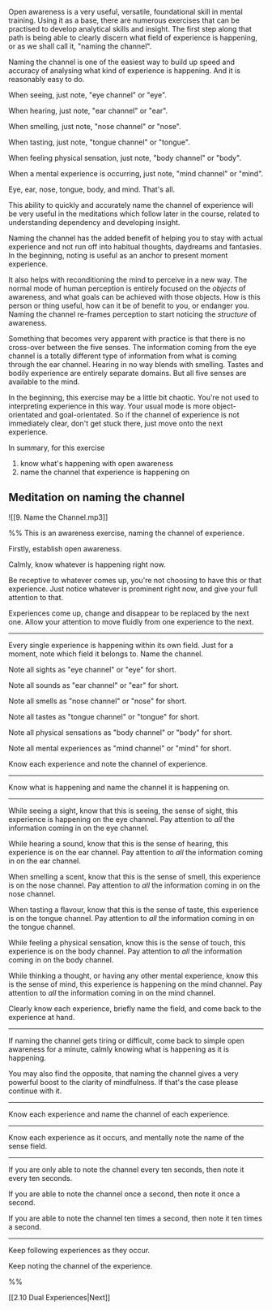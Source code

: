 Open awareness is a very useful, versatile, foundational skill in mental training. Using it as a base, there are numerous exercises that can be practised to develop analytical skills and insight. The first step along that path is being able to clearly discern what field of experience is happening, or as we shall call it, "naming the channel".

Naming the channel is one of the easiest way to build up speed and accuracy of analysing what kind of experience is happening. And it is reasonably easy to do. 

When seeing, just note, "eye channel" or "eye".

When hearing, just note, "ear channel" or "ear".

When smelling, just note, "nose channel" or "nose".

When tasting, just note, "tongue channel" or "tongue".

When feeling physical sensation, just note, "body channel" or "body".

When a mental experience is occurring, just note, "mind channel" or "mind".

Eye, ear, nose, tongue, body, and mind. That's all. 

This ability to quickly and accurately name the channel of experience will be very useful in the meditations which follow later in the course, related to understanding dependency and developing insight.

Naming the channel has the added benefit of helping you to stay with actual experience and not run off into habitual thoughts, daydreams and fantasies. In the beginning, noting is useful as an anchor to present moment experience. 

It also helps with reconditioning the mind to perceive in a new way. The normal mode of human perception is entirely focused on the *objects* of awareness, and what goals can be achieved with those objects. How is this person or thing useful, how can it be of benefit to you, or endanger you. Naming the channel re-frames perception to start noticing the *structure* of awareness. 

Something that becomes very apparent with practice is that there is no cross-over between the five senses. The information coming from the eye channel is a totally different type of information from what is coming through the ear channel. Hearing in no way blends with smelling. Tastes and bodily experience are entirely separate domains. But all five senses are available to the mind. 

In the beginning, this exercise may be a little bit chaotic. You're not used to interpreting experience in this way. Your usual mode is more object-orientated and goal-orientated. So if the channel of experience is not immediately clear, don't get stuck there, just move onto the next experience. 

In summary, for this exercise

1. know what's happening with open awareness
2. name the channel that experience is happening on
## Meditation on naming the channel

![[9. Name the Channel.mp3]]

%%
This is an awareness exercise, naming the channel of experience. 

Firstly, establish open awareness. 

Calmly, know whatever is happening right now.

Be receptive to whatever comes up, you're not choosing to have this or that experience. Just notice whatever is prominent right now, and give your full attention to that. 

Experiences come up, change and disappear to be replaced by the next one. Allow your attention to move fluidly from one experience to the next.

---

Every single experience is happening within its own field. Just for a moment, note which field it belongs to. Name the channel.

Note all sights as "eye channel" or "eye" for short.

Note all sounds as "ear channel" or "ear" for short.

Note all smells as "nose channel" or "nose" for short.

Note all tastes as "tongue channel" or "tongue" for short.

Note all physical sensations as "body channel" or "body" for short.

Note all mental experiences as "mind channel" or "mind" for short.

Know each experience and note the channel of experience.

---

Know what is happening and name the channel it is happening on.

---

While seeing a sight, know that this is seeing, the sense of sight, this experience is happening on the eye channel. Pay attention to *all* the information coming in on the eye channel.

While hearing a sound, know that this is the sense of hearing, this experience is on the ear channel. Pay attention to *all* the information coming in on the ear channel.

When smelling a scent, know that this is the sense of smell, this experience is on the nose channel. Pay attention to *all* the information coming in on the nose channel.

When tasting a flavour, know that this is the sense of taste, this experience is on the tongue channel. Pay attention to *all* the information coming in on the tongue channel.

While feeling a physical sensation, know this is the sense of touch, this experience is on the body channel. Pay attention to *all* the information coming in on the body channel.

While thinking a thought, or having any other mental experience, know this is the sense of mind, this experience is happening on the mind channel. Pay attention to *all* the information coming in on the mind channel.

Clearly know each experience, briefly name the field, and come back to the experience at hand.

---

If naming the channel gets tiring or difficult, come back to simple open awareness for a minute, calmly knowing what is happening as it is happening. 

You may also find the opposite, that naming the channel gives a very powerful boost to the clarity of mindfulness. If that's the case please continue with it.

---
Know each experience and name the channel of each experience.

---

Know each experience as it occurs, and mentally note the name of the sense field.

---

If you are only able to note the channel every ten seconds, then note it every ten seconds.

If you are able to note the channel once a second, then note it once a second. 

If you are able to note the channel ten times a second, then note it ten times a second.

---

Keep following experiences as they occur. 

Keep noting the channel of the experience. 

%%

[[2.10 Dual Experiences|Next]]
